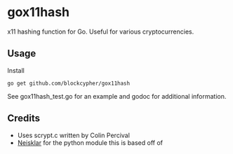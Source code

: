gox11hash
===============

x11 hashing function for Go. Useful for various cryptocurrencies.

Usage
-----

Install

    go get github.com/blockcypher/gox11hash


See gox11hash_test.go for an example and godoc for additional information. 


Credits
-------

* Uses scrypt.c written by Colin Percival
* [Neisklar](https://github.com/Neisklar/quarkcoin-hash-python) for the python module this is based off of
